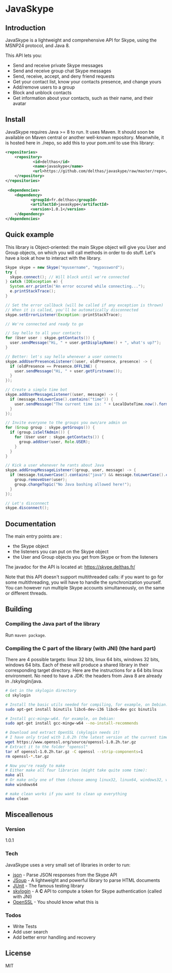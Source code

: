 # JavaSkype

## Introduction

JavaSkype is a lightweight and comprehensive API for Skype, using the MSNP24 protocol, and Java 8.

This API lets you:
- Send and receive private Skype messages
- Send and receive group chat Skype messages
- Send, receive, accept, and deny friend requests
- Get your contact list, know your contacts presence, and change yours
- Add/remove users to a group
- Block and unblock contacts
- Get information about your contacts, such as their name, and their avatar

## Install

JavaSkype requires Java >= 8 to run. It uses Maven. It should soon be available on Maven central or another well-known repository. Meanwhile, it is hosted here in ./repo, so add this to your pom.xml to use this library:

```xml
<repositories>
    <repository>        
            <id>delthas</id>
            <name>javaskype</name>
            <url>https://github.com/delthas/javaskype/raw/master/repo</url>
    </repository>
</repositories>        
 
 <dependencies>
    <dependency>       
           <groupId>fr.delthas</groupId>
           <artifactId>javaskype</artifactId>
           <version>1.0.1</version>
    </dependency>
</dependencies>
```

## Quick example

This library is Object-oriented: the main Skype object will give you User and Group objects, on which you will call methods in order to do stuff. Let's have a look at how to interact with the library.

```java
Skype skype = new Skype("myusername", "mypassword");
try {
  skype.connect(); // Will block until we're connected
} catch (IOException e) {
  System.err.println("An error occured while connecting...");
  e.printStackTrace();
}

// Set the error callback (will be called if any exception is thrown)
// When it is called, you'll be automatically disconnected
skype.setErrorListener(Exception::printStackTrace);

// We're connected and ready to go

// Say hello to all your contacts
for (User user : skype.getContacts()) {
  user.sendMessage("Hi, " + user.getDisplayName() + ", what's up?");
}

// Better: let's say hello whenever a user connects
skype.addUserPresenceListener((user, oldPresence, presence) -> {
  if (oldPresence == Presence.OFFLINE) {
    user.sendMessage("Hi, " + user.getFirstname());
  }
});

// Create a simple time bot
skype.addUserMessageListener((user, message) -> {
  if (message.toLowerCase().contains("time")) {
    user.sendMessage("The current time is: " + LocalDateTime.now().format(DateTimeFormatter.ISO_LOCAL_DATE_TIME));
  }
});

// Invite everyone to the groups you own/are admin on
for (Group group : skype.getGroups()) {
  if (group.isSelfAdmin()) {
    for (User user : skype.getContacts()) {
      group.addUser(user, Role.USER);
    }
  }
}

// Kick a user whenever he rants about Java
skype.addGroupMessageListener((group, user, message) -> {
  if (message.toLowerCase().contains("java") && message.toLowerCase().contains("bad")) {
    group.removeUser(user);
    group.changeTopic("No Java bashing allowed here!");
  }
});

// Let's disconnect
skype.disconnect();
```

## Documentation

The main entry points are :
- the Skype object
- the listeners you can put on the Skype object
- the User and Group objects you get from Skype or from the listeners

The javadoc for the API is located at: https://skype.delthas.fr/

Note that this API doesn't support multithreaded calls: if you want to go for some multithreading, you will have to handle the synchronization yourself. You can however run multiple Skype accounts simultaneously, on the same or different threads.

## Building

### Compiling the Java part of the library
Run ```maven package```.

### Compiling the C part of the library (with JNI) (the hard part)
There are 4 possible targets: linux 32 bits, linux 64 bits, windows 32 bits, windows 64 bits. Each of these will produce a shared library in their corresponding target directory. Here are the instructions for a 64 bits linux environment. No need to have a JDK: the headers from Java 8 are already in ./skylogin/java.
```sh
# Get in the skylogin directory
cd skylogin

# Install the basic utils needed for compiling, for example, on Debian:
sudo apt-get install binutils libc6-dev-i36 libc6-dev gcc binutils

# Install gcc-mingw-w64. for example, on Debian:
sudo apt-get install gcc-mingw-w64 --no-install-recommends

# Download and extract OpenSSL (skylogin needs it)
# I have only tried with 1.0.2h (the latest version at the current time)
wget https://www.openssl.org/source/openssl-1.0.2h.tar.gz
# Extract it to the folder "openssl"
tar xf openssl-1.0.2h.tar.gz -C openssl --strip-components=1
rm openssl-*.tar.gz

# Now you're ready to make
# Either make all four libraries (might take quite some time):
make all
# Or make only one of them (choose among linux32, linux64, windows32, windows64)
make windows64

# make clean works if you want to clean up everything
make clean
```

## Misceallenous

### Version
1.0.1

### Tech

JavaSkype uses a very small set of libraries in order to run:

* [json](http://mvnrepository.com/artifact/org.json/json) - Parse JSON responses from the Skype API
* [JSoup](https://jsoup.org) - A lightweight and powerful library to parse HTML documents
* [JUnit](http://junit.org) - The famous testing library
* [skylogin](https://github.com/msndevs/skylogin) - A **C** API to compute a token for Skype authentication (called with JNI)
* [OpenSSL](https://www.openssl.org) - You should know what this is

### Todos

 - Write Tests
 - Add user search
 - Add better error handling and recovery

License
----

MIT

